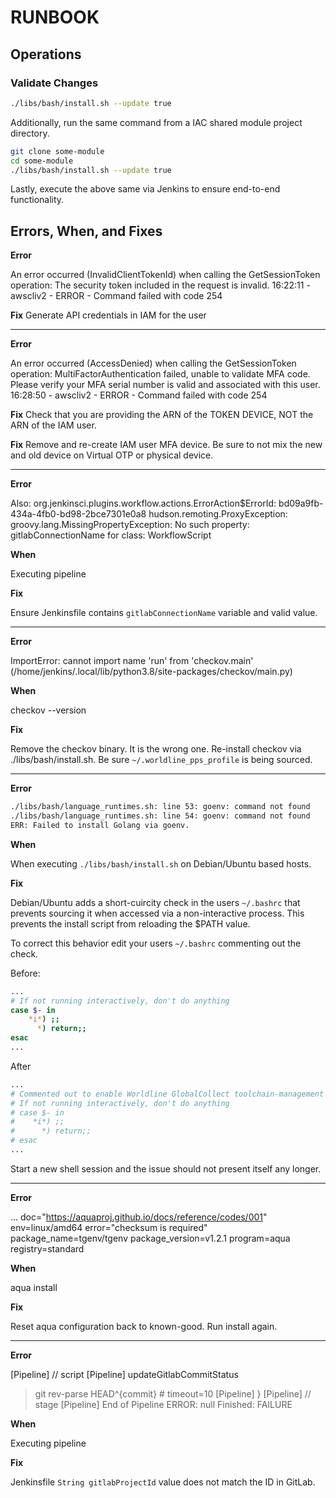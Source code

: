 # RUNBOOK

## Operations

### Validate Changes

```sh
./libs/bash/install.sh --update true
```

Additionally, run the same command from a IAC shared module project directory.

```sh
git clone some-module
cd some-module
./libs/bash/install.sh --update true
```

Lastly, execute the above same via Jenkins to ensure end-to-end functionality.

## Errors, When, and Fixes

**Error**

An error occurred (InvalidClientTokenId) when calling the GetSessionToken operation: The security token included in the request is invalid.
16:22:11 - awscliv2 - ERROR - Command failed with code 254

**Fix** Generate API credentials in IAM for the user

-----

**Error**

An error occurred (AccessDenied) when calling the GetSessionToken operation: MultiFactorAuthentication failed, unable to validate MFA code.  Please verify your MFA serial number is valid and associated with this user.
16:28:50 - awscliv2 - ERROR - Command failed with code 254

**Fix** Check that you are providing the ARN of the TOKEN DEVICE, NOT the ARN of the IAM user.

**Fix** Remove and re-create IAM user MFA device. Be sure to not mix the new and old device on Virtual OTP or physical device.

-----

**Error**

Also:   org.jenkinsci.plugins.workflow.actions.ErrorAction$ErrorId: bd09a9fb-434a-4fb0-bd98-2bce7301e0a8
hudson.remoting.ProxyException: groovy.lang.MissingPropertyException: No such property: gitlabConnectionName for class: WorkflowScript

**When**

Executing pipeline

**Fix**

Ensure Jenkinsfile contains `gitlabConnectionName` variable and valid value.

-----

**Error**

ImportError: cannot import name 'run' from 'checkov.main' (/home/jenkins/.local/lib/python3.8/site-packages/checkov/main.py)

**When**

checkov --version

**Fix**

Remove the checkov binary. It is the wrong one. Re-install checkov via ./libs/bash/install.sh. Be sure `~/.worldline_pps_profile` is being sourced.

-----

**Error**

```sh
./libs/bash/language_runtimes.sh: line 53: goenv: command not found
./libs/bash/language_runtimes.sh: line 54: goenv: command not found
ERR: Failed to install Golang via goenv.
```

**When**

When executing `./libs/bash/install.sh` on Debian/Ubuntu based hosts.

**Fix**

Debian/Ubuntu adds a short-cuircity check in the users `~/.bashrc` that prevents sourcing it when accessed via a non-interactive process. This prevents the install script from reloading the $PATH value.

To correct this behavior edit your users `~/.bashrc` commenting out the check.

Before:

```sh
...
# If not running interactively, don't do anything
case $- in
    *i*) ;;
      *) return;;
esac
...
```

After

```sh
...
# Commented out to enable Worldline GlobalCollect toolchain-management
# If not running interactively, don't do anything
# case $- in
#    *i*) ;;
#      *) return;;
# esac
...
```

Start a new shell session and the issue should not present itself any longer.

-----

**Error**

... doc="https://aquaproj.github.io/docs/reference/codes/001" env=linux/amd64 error="checksum is required" package_name=tgenv/tgenv package_version=v1.2.1 program=aqua registry=standard

**When**

aqua install

**Fix**

Reset aqua configuration back to known-good. Run install again.

-----

**Error**

[Pipeline] // script
[Pipeline] updateGitlabCommitStatus
 > git rev-parse HEAD^{commit} # timeout=10
[Pipeline] }
[Pipeline] // stage
[Pipeline] End of Pipeline
ERROR: null
Finished: FAILURE

**When**

Executing pipeline

**Fix**

Jenkinsfile `String gitlabProjectId` value does not match the ID in GitLab.
